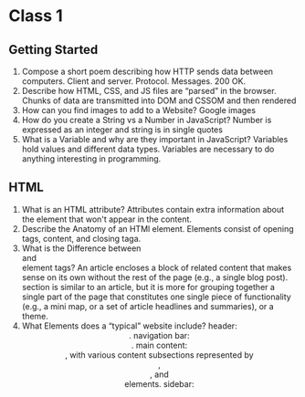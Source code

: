 # Class 1

## Getting Started

1. Compose a short poem describing how HTTP sends data between computers.
   Client and server. Protocol. Messages. 200 OK.
2. Describe how HTML, CSS, and JS files are “parsed” in the browser.
   Chunks of data are transmitted into DOM and CSSOM and then rendered
3. How can you find images to add to a Website?
   Google images
4. How do you create a String vs a Number in JavaScript?
   Number is expressed as an integer and string is in single quotes
5. What is a Variable and why are they important in JavaScript?
   Variables hold values and different data types. Variables are necessary to do anything interesting in programming.

## HTML

1. What is an HTML attribute?
   Attributes contain extra information about the element that won't appear in the content.
2. Describe the Anatomy of an HTMl element.
   Elements consist of opening tags, content, and closing taga.
3. What is the Difference between <article> and <section> element tags?
   An article encloses a block of related content that makes sense on its own without the rest of the page (e.g., a single blog post).
   section is similar to an article, but it is more for grouping together a single part of the page that constitutes one single piece of functionality (e.g., a mini map, or a set of article headlines and summaries), or a theme.  
4. What Elements does a “typical” website include?
   header: <header>.
   navigation bar: <nav>.
   main content: <main>, with various content subsections represented by <article>, <section>, and <div> elements.
sidebar: <aside>; often placed inside <main>.
footer: <footer>.
5. How does metadata influence Search Engine Optimization?
   Uses keywords and description in the SERP
6. How is the <meta> HTML tag used when specifying metadata?
   Specifies characters, name, and content
